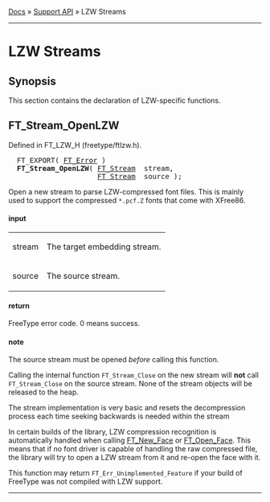 [Docs](ft2-index.md) &raquo; [Support API](ft2-toc.md#support-api) &raquo; LZW Streams

-------------------------------

# LZW Streams

## Synopsis

This section contains the declaration of LZW-specific functions.

## FT_Stream_OpenLZW

Defined in FT_LZW_H (freetype/ftlzw.h).

<div class = "codehilite">
<pre>
  FT_EXPORT( <a href="../ft2-basic_types/#ft_error">FT_Error</a> )
  <b>FT_Stream_OpenLZW</b>( <a href="../ft2-system_interface/#ft_stream">FT_Stream</a>  stream,
                     <a href="../ft2-system_interface/#ft_stream">FT_Stream</a>  source );
</pre>
</div>


Open a new stream to parse LZW-compressed font files. This is mainly used to support the compressed `*.pcf.Z` fonts that come with XFree86.

<h4>input</h4>
<table class="fields">
<tr><td class="val" id="stream">stream</td><td class="desc">
<p>The target embedding stream.</p>
</td></tr>
<tr><td class="val" id="source">source</td><td class="desc">
<p>The source stream.</p>
</td></tr>
</table>

<h4>return</h4>

FreeType error code. 0&nbsp;means success.

<h4>note</h4>

The source stream must be opened _before_ calling this function.

Calling the internal function `FT_Stream_Close` on the new stream will **not** call `FT_Stream_Close` on the source stream. None of the stream objects will be released to the heap.

The stream implementation is very basic and resets the decompression process each time seeking backwards is needed within the stream

In certain builds of the library, LZW compression recognition is automatically handled when calling <a href="../ft2-base_interface/#ft_new_face">FT_New_Face</a> or <a href="../ft2-base_interface/#ft_open_face">FT_Open_Face</a>. This means that if no font driver is capable of handling the raw compressed file, the library will try to open a LZW stream from it and re-open the face with it.

This function may return `FT_Err_Unimplemented_Feature` if your build of FreeType was not compiled with LZW support.

<hr>

